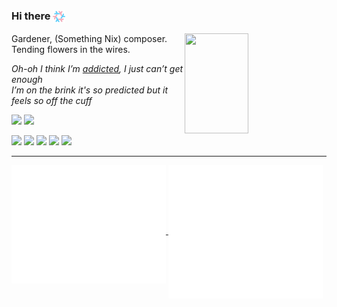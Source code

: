 ### Hi there <img src="https://raw.githubusercontent.com/AsterisMono/asterismono/refs/heads/main/nix-snowflake-transgender.svg" height="20px" width="20px" align="center" /> 

<a href="https://github.com/AsterisMono?tab=repositories" >
  <img align="right" width="45%" height="160rem" src="https://stats.amono.me/api?username=AsterisMono&theme=transparent&hide_border=true" />
</a>

Gardener, (Something Nix) composer. Tending flowers in the wires.

*Oh-oh I think I’m [addicted](https://www.youtube.com/watch?v=h36GyZ5g1yI), I just can’t get enough*<br>
*I’m on the brink it's so predicted but it feels so off the cuff*

![](https://komarev.com/ghpvc/?username=asterismono)
![](https://dxrating.luoling.moe/api/genImage/cmiki)

![](https://img.shields.io/badge/NixOS-5277C3?logo=nixos&logoColor=white)
![](https://img.shields.io/badge/TypeScript-007ACC?logo=typescript&logoColor=white)
![](https://img.shields.io/badge/React-20232A?logo=react&logoColor=61DAFB)
![](https://img.shields.io/badge/Node.js-339933?logo=nodedotjs&logoColor=white)
![](https://img.shields.io/badge/VRChat-07242b?logo=VRChat&logoColor=white)

---
<a href="https://github.com/AsterisMono">
  <img align="top" width="49%" src="./metrics-left.svg" />
</a>
<a href="https://noise.amono.me">
  <img align="center" width="49%" src="./metrics-right.svg" />
</a>
